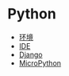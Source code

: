 # Python

- [环境](./env.md)
- [IDE](./pycharm.md)
- [Django](./django.md)
- [MicroPython](./micropython.md)